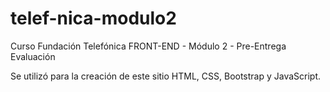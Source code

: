 # telef-nica-modulo2
Curso Fundación Telefónica FRONT-END - Módulo 2 - Pre-Entrega Evaluación

Se utilizó para la creación de este sitio HTML, CSS, Bootstrap y JavaScript.
